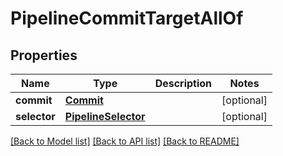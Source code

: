 # PipelineCommitTargetAllOf

## Properties
Name | Type | Description | Notes
------------ | ------------- | ------------- | -------------
**commit** | [**Commit**](Commit.md) |  | [optional] 
**selector** | [**PipelineSelector**](PipelineSelector.md) |  | [optional] 

[[Back to Model list]](../README.md#documentation-for-models) [[Back to API list]](../README.md#documentation-for-api-endpoints) [[Back to README]](../README.md)


